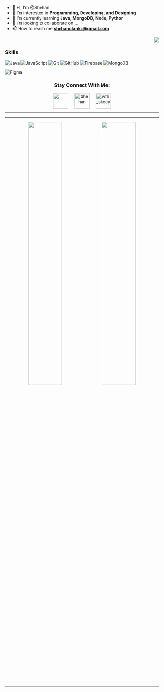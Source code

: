 - 👋 Hi, I’m @Shehan
- 👀 I’m interested in **Programming, Developing, and Designing**
- 🌱 I’m currently learning **Java, MongoDB, Node, Python**
- 💞️ I’m looking to collaborate on ...
- 📫 How to reach me **shehanclanka@gmail.com**

<!---
S-96-C/S-96-C is a ✨ special ✨ repository because its `README.md` (this file) appears on your GitHub profile.
You can click the Preview link to take a look at your changes.
--->

<div align="right">

![](https://visitor-badge.glitch.me/badge?page_id=s-96-c)
  
</div>

### Skills : <br/>

![Java](https://img.shields.io/badge/-Java-red?style=flat-square&logo=java)
![JavaScript](https://img.shields.io/badge/-JavaScript-black?style=flat-square&logo=javascript)
![Git](https://img.shields.io/badge/-Git-black?style=flat-square&logo=git)
![GitHub](https://img.shields.io/badge/-GitHub-181717?style=flat-square&logo=github)
![Firebase](https://img.shields.io/badge/Firebase-007ACC?style=flat-square&logo=firebase)
![MongoDB](https://img.shields.io/badge/-MongoDB-black?style=flat-square&logo=mongodb)
<!-- ![HTML](https://img.shields.io/badge/-HTML-E34F26?style=flat-square&logo=html&logoColor=white)
![CSS](https://img.shields.io/badge/-CSS-1572B6?style=flat-square&logo=css)
<!-- ![TypeScript](https://img.shields.io/badge/-TypeScript-007ACC?style=flat-square&logo=typescript) -->
<!-- ![React](https://img.shields.io/badge/-React.js-2088FF?style=flat-square&logo=react)
![Nodejs](https://img.shields.io/badge/-Nodejs-black?style=flat-square&logo=Node.js) -->
![Figma](https://img.shields.io/badge/-Figma-black?style=flat-square&logo=figma)

<h3 align="center">Stay Connect With Me:</h3>
<p align="center">
<a href="https://twitter.com/" target="blank"><img align="center" src="https://img.icons8.com/cute-clipart/64/000000/twitter.png" alt="" height="50" width="50" /></a> &nbsp;&nbsp;&nbsp;
<a href="https://www.linkedin.com/in/shehan-cooray-44a45016b/" target="blank"><img align="center" src="https://img.icons8.com/cute-clipart/64/000000/linkedin.png" alt="Shehan" height="50" width="50" /></a>&nbsp;&nbsp;&nbsp;&nbsp;
<a href="https://instagram.com/shecy_lanks" target="blank"><img align="center" src="https://img.icons8.com/cute-clipart/64/000000/instagram-new.png" alt="wth_shecy" height="50" width="50" /></a>
</p>

<hr>
<hr>

<p align="center">
     
<img  width="47%" src="https://github-readme-streak-stats.herokuapp.com/?user=s-96-c&theme=algolia&show_icons=true" /> 
<img width="47%" src="https://github-readme-stats.vercel.app/api?username=s-96-c&theme=algolia&show_icons=true"/>
         
 </p>

 
 <p align="center">

</p>
 
 <hr>
